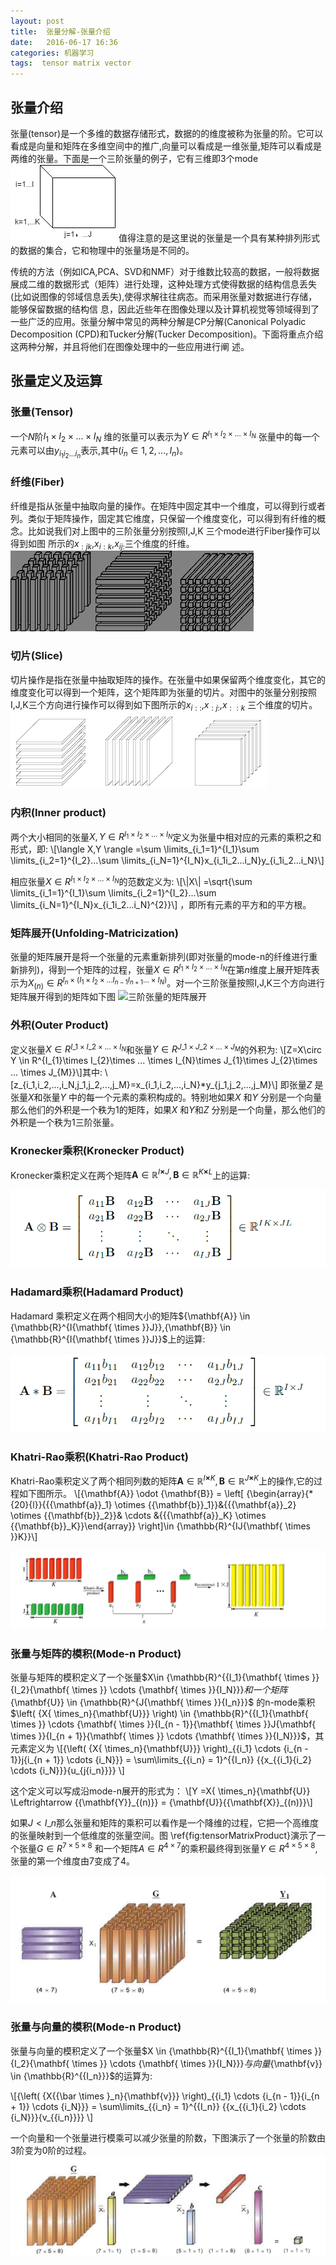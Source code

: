 ```yaml
---
layout: post
title:  张量分解-张量介绍
date:   2016-06-17 16:36
categories: 机器学习
tags:  tensor matrix vector
---
```





## 张量介绍 ##
张量(tensor)是一个多维的数据存储形式，数据的的维度被称为张量的阶。它可以看成是向量和矩阵在多维空间中的推广,向量可以看成是一维张量,矩阵可以看成是两维的张量。下面是一个三阶张量的例子，它有三维即3个mode
<img src="/assets/img/201606/tensor.png" class="myimage" alt="三阶张量" />
值得注意的是这里说的张量是一个具有某种排列形式的数据的集合，它和物理中的张量场是不同的。

传统的方法（例如ICA,PCA、SVD和NMF）对于维数比较高的数据，一般将数据展成二维的数据形式（矩阵）进行处理，这种处理方式使得数据的结构信息丢失(比如说图像的邻域信息丢失),使得求解往往病态。而采用张量对数据进行存储，能够保留数据的结构信
息，因此近些年在图像处理以及计算机视觉等领域得到了一些广泛的应用。张量分解中常见的两种分解是CP分解(Canonical Polyadic Decomposition (CPD)和Tucker分解(Tucker Decomposition)。下面将重点介绍这两种分解，并且将他们在图像处理中的一些应用进行阐
述。


## 张量定义及运算 ##

### 张量(Tensor) ###

一个$N$阶$I_{1}\times I_{2}\times ... \times I_{N}$ 维的张量可以表示为$Y\in R^{I_{1}\times I_{2}\times ... \times I_{N}}$ 张量中的每一个元素可以由$y_{i_1i_2...i_n}$表示,其中($i_n \in {1,2,...,I_n}$)。

### 纤维(Fiber) ###

纤维是指从张量中抽取向量的操作。在矩阵中固定其中一个维度，可以得到行或者列。类似于矩阵操作，固定其它维度，只保留一个维度变化，可以得到有纤维的概念。比如说我们对上图中的三阶张量分别按照I,J,K 三个mode进行Fiber操作可以得到如图<a href="#fiber"></a>
所示的$x_{:jk}$,$x_{i:k}$,$x_{ij:}$三个维度的纤维。
<img src="/assets/img/201606/fiber.png" class="myimage" alt="三阶张量的Fiber" />

### 切片(Slice) ###

切片操作是指在张量中抽取矩阵的操作。在张量中如果保留两个维度变化，其它的维度变化可以得到一个矩阵，这个矩阵即为张量的切片。对图中的张量分别按照I,J,K三个方向进行操作可以得到如下图所示的$x_{i::}$,$x_{:j:}$,$x_{::k}$ 三个维度的切片。
<img src="/assets/img/201606/sclice.png" class="myimage" alt="三阶张量的Slice" />

### 内积(Inner product) ###


两个大小相同的张量$X,Y\in  R^{I_{1}\times I_{2}\times ... \times I_{N}}$定义为张量中相对应的元素的乘积之和形式，即:
\\[\langle X,Y \rangle =\sum \limits\_{i\_1=1}^{I\_1}\sum \limits\_{i\_2=1}^{I\_2}...\sum \limits\_{i\_N=1}^{I\_N}x\_{i\_1i\_2...i\_N}y\_{i\_1i\_2...i\_N}\\]

相应张量$X\in  R^{I_{1}\times I_{2}\times ... \times I_{N}}$的范数定义为:
\\[\\|X\\| =\sqrt{\sum \limits\_{i\_1=1}^{I_1}\sum \limits\_{i\_2=1}^{I\_2}...\sum \limits\_{i\_N=1}^{I\_N}x\_{i\_1i\_2...i_N}^{2}}\\]
，即所有元素的平方和的平方根。

### 矩阵展开(Unfolding-Matricization) ###


张量的矩阵展开是将一个张量的元素重新排列(即对张量的mode-n的纤维进行重新排列)，得到一个矩阵的过程，张量$X\in  R^{I_{1}\times I_{2}\times ... \times I_{N}}$在第$n$维度上展开矩阵表示为$X_{(n)}\in R^{I_n\times(I_{1}\times I_{2}\times ... I_{n-1}I_{n+1}...\times I_{N})}$。对一个三阶张量按照I,J,K三个方向进行矩阵展开得到的矩阵如下图
<img src="/assets/img/201606/unfolding.png" class="myimage" alt="三阶张量的矩阵展开" />

### 外积(Outer Product) ###

定义张量$X\in  R^{I\_{1}\times I\_{2}\times ... \times I_{N}}$和张量$Y\in  R^{J\_{1}\times J\_{2}\times ... \times J_{M}}$的外积为:
\\[Z=X\circ Y \in R^{I\_{1}\times I\_{2}\times ... \times I_{N}\times J\_{1}\times J\_{2}\times ... \times J\_{M}}\\]其中:
\\[z_{i\_1,i\_2,...,i_N,j_1,j_2,...,j_M}=x_{i\_1,i\_2,...,i_N}*y_{j\_1,j\_2,...,j\_M}\\] 即张量$Z$ 是张量$X$和张量$Y$ 中的每一个元素的乘积构成的。特别地如果$X$ 和$Y$ 分别是一个向量那么他们的外积是一个秩为1的矩阵，如果$X$ 和$Y$和$Z$ 分别是一个向量，那么他们的外积是一个秩为1三阶张量。


### Kronecker乘积(Kronecker Product) ###

Kronecker乘积定义在两个矩阵${\mathbf{A}} \in {\mathbb{R}^{I{\mathbf{ \times }}J}},{\mathbf{B}} \in {\mathbb{R}^{K{\mathbf{ \times }}L}}$上的运算:

<img src="/assets/img/201606/kron.png" class="myimage" alt="Kronecker乘积" />


### Hadamard乘积(Hadamard Product) ###

Hadamard 乘积定义在两个相同大小的矩阵${\mathbf{A}} \in {\mathbb{R}^{I{\mathbf{ \times \}\}J\}\},{\mathbf{B\}\} \in {\mathbb{R}^{I{\mathbf{ \times \}\}J\}\}$上的运算:

<img src="/assets/img/201606/hadamard.png" class="myimage" alt="Hadamard乘积" />

### Khatri-Rao乘积(Khatri-Rao Product) ###


Khatri-Rao乘积定义了两个相同列数的矩阵${\mathbf{A}} \in {\mathbb{R}^{I{\mathbf{ \times }}K}},{\mathbf{B}} \in {\mathbb{R}^{J{\mathbf{ \times }}K}}$上的操作,它的过程如下图所示。
\\[{\mathbf{A}} \odot {\mathbf{B}} = \left[ {\begin{array}{*{20}{l}}\{\{\{\mathbf\{a\}\}\_1} \otimes \{\{\mathbf{b\}\}\_1}}&\{\{\{\mathbf{a\}\}\_2} \otimes \{\{\mathbf{b\}\}_2}}& \cdots &\{\{\{\mathbf{a}}\_K} \otimes \{\{\mathbf{b\}\}\_K}}\end{array}} \right]\in {\mathbb{R}^{IJ{\mathbf{ \times }}K\}\}\\]

<img src="/assets/img/201606/kr.png" class="myimage" alt="三阶张量的Slice" />



### 张量与矩阵的模积(Mode-n Product) ###


张量与矩阵的模积定义了一个张量$X\in {\mathbb{R}^\{\{I\_1}{\mathbf{ \times \}\}{I\_2}{\mathbf{ \times \}\} \cdots {\mathbf{ \times \}\}{I\_N}}}$和一个矩阵${\mathbf{U}} \in {\mathbb{R}^{J{\mathbf{ \times }}{I\_n}}}$ 的n-mode乘积 $\left( {X{ \times\_n}{\mathbf{U\}\}\} \right) \in {\mathbb{R}^\{\{I\_1}{\mathbf{ \times \}\} \cdots {\mathbf{ \times \}\}{I\_{n - 1\}\}{\mathbf{ \times \}\}J{\mathbf{ \times \}\}{I\_{n + 1}}{\mathbf{ \times \}\} \cdots {\mathbf{ \times \}\}{I\_N\}\}\}$，其元素定义为
\\[{\left( {X{ \times\_n}{\mathbf{U\}\}\} \right)\_{\{i\_1} \cdots {i\_{n - 1}}j{i\_{n + 1}} \cdots {i\_N}\}\} = \sum\limits\_\{\{i_n} = 1}^\{\{I\_n\}\} \{\{x\_\{\{i\_1}{i\_2} \cdots {i\_N}}}{u\_{j{i\_n\}\}\}\} \\]

这个定义可以写成沿mode-n展开的形式为：
\\[Y =X{ \times\_n}{\mathbf{U}} \Leftrightarrow \{\{\mathbf{Y\}\}\_{(n)\}\} = {\mathbf{U\}\}\{\{\mathbf{X\}\}\_{(n)\}\}\\]

如果$J<I\_{n}$那么张量和矩阵的乘积可以看作是一个降维的过程，它把一个高维度的张量映射到一个低维度的张量空间。图
\ref{fig:tensorMatrixProduct}演示了一个张量$G\in R^{7\times5\times 8}$ 和一个矩阵$A\in R^{4\times 7}$的乘积最终得到张量$Y\in R^{4\times 5 \times 8}$,张量的第一个维度由7变成了4。

<img src="/assets/img/201606/mode1-product.png" class="myimage" alt="三阶张量的Slice" />

### 张量与向量的模积(Mode-n Product) ###



张量与向量的模积定义了一个张量$X \in {\mathbb{R}^\{\{I\_1}{\mathbf{ \times \}\}\{I\_2}{\mathbf{ \times \}\} \cdots {\mathbf{ \times \}\}{I\_N}}}$与向量${\mathbf{v\}\} \in {\mathbb{R}^\{\{I\_n\}\}\}$的运算为:

\\[{\left( {X\{\{\bar  \times }\_n}{\mathbf{v\}\}\} \right)\_\{\{i\_1} \cdots {i\_{n - 1\}\}{i\_{n + 1}} \cdots {i_N\}\}\} = \sum\limits\_{\{i\_n\} = 1\}^\{\{I_n\}\} \{\{x_{\{i\_1}{i_2} \cdots {i\_N}\}\}{v\_\{\{i\_n\}\}\}\} 
\\]

一个向量和一个张量进行模乘可以减少张量的阶数，下图演示了一个张量的阶数由3阶变为0阶的过程。
<img src="/assets/img/201606/tensorVectorProduct.png" class="myimage" alt="三阶张量的Slice" />

